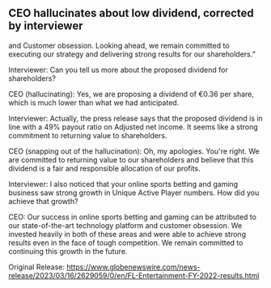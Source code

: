 ## CEO hallucinates about low dividend, corrected by interviewer
and Customer obsession. Looking ahead, we remain committed to executing our strategy and delivering strong results for our shareholders.”

Interviewer: Can you tell us more about the proposed dividend for shareholders?

CEO (hallucinating): Yes, we are proposing a dividend of €0.36 per share, which is much lower than what we had anticipated.

Interviewer: Actually, the press release says that the proposed dividend is in line with a 49% payout ratio on Adjusted net income. It seems like a strong commitment to returning value to shareholders.

CEO (snapping out of the hallucination): Oh, my apologies. You're right. We are committed to returning value to our shareholders and believe that this dividend is a fair and responsible allocation of our profits.

Interviewer: I also noticed that your online sports betting and gaming business saw strong growth in Unique Active Player numbers. How did you achieve that growth?

CEO: Our success in online sports betting and gaming can be attributed to our state-of-the-art technology platform and customer obsession. We invested heavily in both of these areas and were able to achieve strong results even in the face of tough competition. We remain committed to continuing this growth in the future.




Original Release: https://www.globenewswire.com/news-release/2023/03/16/2629059/0/en/FL-Entertainment-FY-2022-results.html